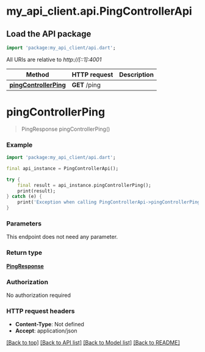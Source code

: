 # my_api_client.api.PingControllerApi

## Load the API package
```dart
import 'package:my_api_client/api.dart';
```

All URIs are relative to *http://[::1]:4001*

Method | HTTP request | Description
------------- | ------------- | -------------
[**pingControllerPing**](PingControllerApi.md#pingcontrollerping) | **GET** /ping | 


# **pingControllerPing**
> PingResponse pingControllerPing()



### Example
```dart
import 'package:my_api_client/api.dart';

final api_instance = PingControllerApi();

try {
    final result = api_instance.pingControllerPing();
    print(result);
} catch (e) {
    print('Exception when calling PingControllerApi->pingControllerPing: $e\n');
}
```

### Parameters
This endpoint does not need any parameter.

### Return type

[**PingResponse**](PingResponse.md)

### Authorization

No authorization required

### HTTP request headers

 - **Content-Type**: Not defined
 - **Accept**: application/json

[[Back to top]](#) [[Back to API list]](../README.md#documentation-for-api-endpoints) [[Back to Model list]](../README.md#documentation-for-models) [[Back to README]](../README.md)

